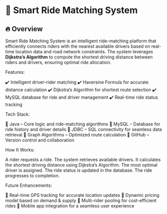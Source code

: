# 🚖 Smart Ride Matching System

## 🔥 Overview
Smart Ride Matching System is an intelligent ride-matching platform that efficiently connects riders with the nearest available drivers based on real-time location data and road network constraints. The system leverages **Dijkstra’s Algorithm** to compute the shortest driving distance between riders and drivers, ensuring optimal ride allocation.

Features:

✔️ Intelligent driver-rider matching
✔️ Haversine Formula for accurate distance calculation
✔️ Dijkstra’s Algorithm for shortest route selection
✔️ MySQL database for ride and driver management
✔️ Real-time ride status tracking

Tech Stack:

🔹 Java – Core logic and ride-matching algorithms
🔹 MySQL – Database for ride history and driver details
🔹 JDBC – SQL connectivity for seamless data retrieval
🔹 Graph Algorithms – Optimized route calculation
🔹 GitHub – Version control and collaboration

How It Works:

A rider requests a ride.
The system retrieves available drivers.
It calculates the shortest driving distance using Dijkstra’s Algorithm.
The most optimal driver is assigned.
The ride status is updated in the database.
The ride progresses to completion.

Future Enhancements:

🚀 Real-time GPS tracking for accurate location updates
🚀 Dynamic pricing model based on demand & supply
🚀 Multi-rider pooling for cost-efficient rides
🚀 Mobile app integration for a seamless user experience
